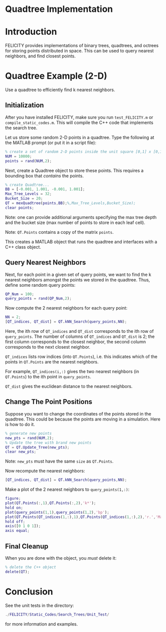 Quadtree Implementation
=======================

# Introduction

FELICITY provides implementations of binary trees, quadtrees, and octrees for storing points distributed in space.  This can be used to query nearest neighbors, and find closest points.

# Quadtree Example (2-D)

Use a quadtree to efficiently find k nearest neighbors.

## Initialization

After you have installed FELICITY, make sure you run `test_FELICITY.m` or `compile_static_codes.m`.  This will compile the C++ code that implements the search tree.

Let us store some random 2-D points in a quadtree.  Type the following at the MATLAB prompt (or put it in a script file):
```matlab
% create a set of random 2-D points inside the unit square [0,1] x [0,1]
NUM = 10000;
points = rand(NUM,2);
```

Next, create a Quadtree object to store these points.  This requires a bounding box that *contains* the points.
```matlab
% create Quadtree...
BB = [-0.001, 1.001, -0.001, 1.001];
Max_Tree_Levels = 32;
Bucket_Size = 20;
QT = mexQuadtree(points,BB);%,Max_Tree_Levels,Bucket_Size);
clear points;
```
Note: one can provide additional arguments specifying the max tree depth and the bucket size (max number of points to store in each leaf cell).

Note: `QT.Points` contains a copy of the matrix `points`.

This creates a MATLAB object that runs the quadtree and interfaces with a C++ class object.

## Query Nearest Neighbors

Next, for each point in a given set of query points, we want to find the k nearest neighbors amongst the points we stored in the quadtree.  Thus, define some random query points:
```matlab
QP_Num = 100;
query_points = rand(QP_Num,2);
```

Now compute the 2 nearest neighbors for each query point:
```matlab
NN = 2;
[QT_indices, QT_dist] = QT.kNN_Search(query_points,NN);
```
Here, the ith row of `QT_indices` and `QT_dist` corresponds to the ith row of `query_points`.  The number of columns of `QT_indices` and `QT_dist` is 2; the first column corresponds to the closest neighbor, the second column corresponds to the next closest neighbor.

`QT_indices` lists row indices (into `QT.Points`), i.e. this indicates which of the points in `QT.Points` are the nearest neighbors.

For example, `QT_indices(i,:)` gives the two nearest neighbors (in `QT.Points`) to the ith point in `query_points`.

`QT_dist` gives the euclidean distance to the nearest neighbors.

## Change The Point Positions

Suppose you want to change the coordinates of the points stored in the quadtree.  This could be because the points are moving in a simulation.  Here is how to do it.
```matlab
% generate new points
new_pts = rand(NUM,2);
% Update the tree with brand new points
QT = QT.Update_Tree(new_pts);
clear new_pts;
```
Note: `new_pts` must have the same `size` as `QT.Points`.

Now recompute the nearest neighbors:
```matlab
[QT_indices, QT_dist] = QT.kNN_Search(query_points,NN);
```

Make a plot of the 2 nearest neighbors to `query_points(1,:)`:
```matlab
figure;
plot(QT.Points(:,1),QT.Points(:,2),'k*');
hold on;
plot(query_points(1,1),query_points(1,2),'bp');
plot(QT.Points(QT_indices(1,:),1),QT.Points(QT_indices(1,:),2),'r.','MarkerSize',20);
hold off;
axis([0 1 0 1]);
axis equal;
```

## Final Cleanup

When you are done with the object, you *must* delete it:
```matlab
% delete the C++ object
delete(QT);
```

# Conclusion

See the unit tests in the directory:
```matlab
./FELICITY/Static_Codes/Search_Trees/Unit_Test/
```
for more information and examples.